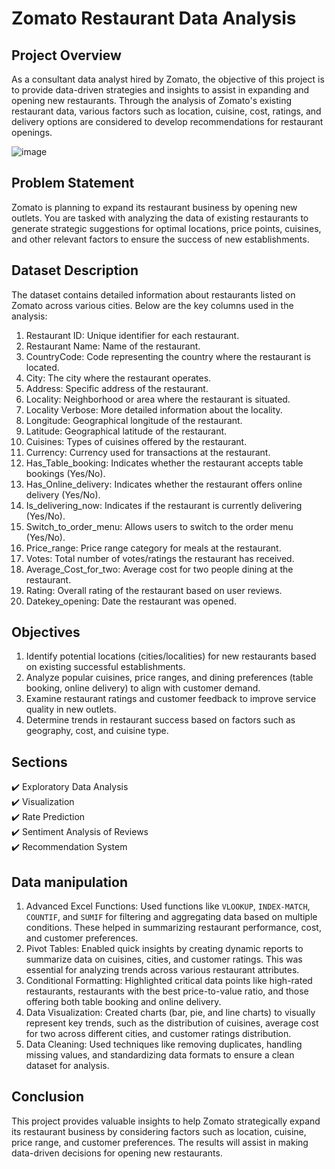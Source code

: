 # Zomato Restaurant Data Analysis

## Project Overview
As a consultant data analyst hired by Zomato, the objective of this project is to provide data-driven strategies 
and insights to assist in expanding and opening new restaurants. Through the analysis of Zomato's existing restaurant data,
various factors such as location, cuisine, cost, ratings, and delivery options are considered to develop recommendations for restaurant openings.

![image](https://github.com/user-attachments/assets/fd404d55-b79d-405e-9919-ceb822b7ef3f)


## Problem Statement
Zomato is planning to expand its restaurant business by opening new outlets. You are tasked with analyzing the data of existing restaurants to
generate strategic suggestions for optimal locations, price points, cuisines, and other relevant factors to ensure the success of new establishments.


## Dataset Description 
The dataset contains detailed information about restaurants listed on Zomato across various cities. Below are the key columns used in the analysis:
1. Restaurant ID: Unique identifier for each restaurant.
2. Restaurant Name: Name of the restaurant.
3. CountryCode: Code representing the country where the restaurant is located.
4. City: The city where the restaurant operates.
5. Address: Specific address of the restaurant.
6. Locality: Neighborhood or area where the restaurant is situated.
7. Locality Verbose: More detailed information about the locality.
8. Longitude: Geographical longitude of the restaurant.
9. Latitude: Geographical latitude of the restaurant.
10. Cuisines: Types of cuisines offered by the restaurant.
11. Currency: Currency used for transactions at the restaurant.
12. Has_Table_booking: Indicates whether the restaurant accepts table bookings (Yes/No).
13. Has_Online_delivery: Indicates whether the restaurant offers online delivery (Yes/No).
14. Is_delivering_now: Indicates if the restaurant is currently delivering (Yes/No).
15. Switch_to_order_menu: Allows users to switch to the order menu (Yes/No).
16. Price_range: Price range category for meals at the restaurant.
17. Votes: Total number of votes/ratings the restaurant has received.
18. Average_Cost_for_two: Average cost for two people dining at the restaurant.
19. Rating: Overall rating of the restaurant based on user reviews.
20. Datekey_opening: Date the restaurant was opened.

## Objectives
1. Identify potential locations (cities/localities) for new restaurants based on existing successful establishments.
2. Analyze popular cuisines, price ranges, and dining preferences (table booking, online delivery) to align with customer demand.
3. Examine restaurant ratings and customer feedback to improve service quality in new outlets.
4. Determine trends in restaurant success based on factors such as geography, cost, and cuisine type.

## Sections 
✔️ Exploratory Data Analysis\
✔️ Visualization\
✔️ Rate Prediction\
✔️ Sentiment Analysis of Reviews\
✔️ Recommendation System

## Data manipulation
1. Advanced Excel Functions: Used functions like `VLOOKUP`, `INDEX-MATCH`, `COUNTIF`, and `SUMIF` for filtering and aggregating data based on multiple conditions. 
   These helped in summarizing restaurant performance, cost, and customer preferences.
2. Pivot Tables: Enabled quick insights by creating dynamic reports to summarize data on cuisines, cities, and customer ratings. 
   This was essential for analyzing trends across various restaurant attributes.
3. Conditional Formatting: Highlighted critical data points like high-rated restaurants, restaurants with the best price-to-value ratio, 
   and those offering both table booking and online delivery.
4. Data Visualization: Created charts (bar, pie, and line charts) to visually represent key trends, such as the distribution of cuisines,
   average cost for two across different cities, and customer ratings distribution.
5. Data Cleaning: Used techniques like removing duplicates, handling missing values, and standardizing data formats to ensure a clean dataset for analysis.

## Conclusion
This project provides valuable insights to help Zomato strategically expand its restaurant business by considering factors such as location, cuisine, price range, and customer preferences.
The results will assist in making data-driven decisions for opening new restaurants.
   



